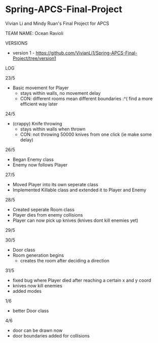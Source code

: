 # Spring-APCS-Final-Project
Vivian Li and Mindy Ruan's Final Project for APCS

TEAM NAME: Ocean Ravioli

VERSIONS
- version 1 - https://github.com/VivianLi1/Spring-APCS-Final-Project/tree/version1

LOG

23/5
- Basic movement for Player
  - stays within walls, no movement delay
  - CON: different rooms mean different boundaries :^( find a more efficient way later

24/5
- (crappy) Knife throwing
  - stays within walls when thrown
  - CON: not throwing 50000 knives from one click (ie make some delay)

26/5
- Began Enemy class
- Enemy now follows Player

27/5
- Moved Player into its own seperate class
- Implemented Killable class and extended it to Player and Enemy

28/5
- Created seperate Room class
- Player dies from enemy collisions
- Player can now pick up knives (knives dont kill enemies yet)

29/5

30/5
- Door class
- Room generation begins
   - creates the room after deciding a direction

31/5
- fixed bug where Player died after reaching a certain x and y coord
- knives now kill enemies
- added modes

1/6
- better Door class

4/6
- door can be drawn now
- door boundaries added for collisions
